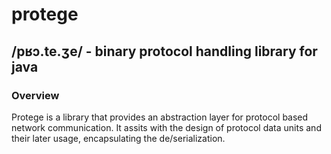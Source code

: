 protege
=======

/pʁɔ.te.ʒe/ - binary protocol handling library for java
----------------------------------------------------

### Overview ###

Protege is a library that provides an abstraction layer for protocol based network communication. It assits with the
design of protocol data units and their later usage, encapsulating the de/serialization.
